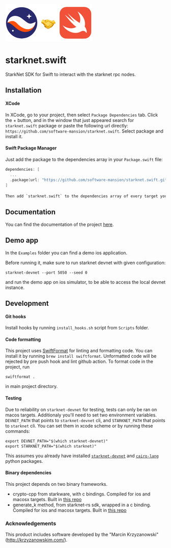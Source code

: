 ![alt text](logo.png)

# starknet.swift
StarkNet SDK for Swift to interact with the starknet rpc nodes.

## Installation

#### XCode
In XCode, go to your project, then select `Package Dependencies` tab. Click the + button, and in the window that just appeared search for `starknet.swift` package or paste the following url directly: `https://github.com/software-mansion/starknet.swift`. Select package and install it.

#### Swift Package Manager

Just add the package to the dependencies array in your `Package.swift` file:
```Swift
dependencies: [
  ...
  .package(url: "https://github.com/software-mansion/starknet.swift.git", from: "0.1.0")
]

Then add `starknet.swift` to the dependencies array of every target you want to use the package in.
```

## Documentation
You can find the documentation of the project [here](https://docs.swmansion.com/starknet.swift/documentation/starknet/).

## Demo app
In the `Examples` folder you can find a demo ios application.

Before running it, make sure to run starknet devnet with given configuration:
```
starknet-devnet --port 5050 --seed 0
```
and run the demo app on ios simulator, to be able to access the local devnet instance.

## Development

#### Git hooks
Install hooks by running `install_hooks.sh` script from `Scripts` folder.

#### Code formatting
This project uses [SwiftFormat](https://github.com/nicklockwood/SwiftFormat) for linting and formatting code. You can install it by running `brew install swiftformat`. Unformatted code will be rejected by pre push hook and lint github action. To format code in the project, run
```
swiftformat .
```
in main project directory.

#### Testing
Due to reliability on `starknet-devnet` for testing, tests can only be ran on macos targets. Additionaly you'll need to set two environment variables.
`DEVNET_PATH` that points to `starknet-devnet` cli, and `STARKNET_PATH` that points to `starknet` cli. You can set them in xcode scheme or by running these
commands:

```
export DEVNET_PATH="$(which starknet-devnet)"
export STARKNET_PATH="$(which starknet)"
```
This assumes you already have installed [`starknet-devnet`](https://github.com/Shard-Labs/starknet-devnet) and [`cairo-lang`](https://www.cairo-lang.org/docs/quickstart.html) python packages.

#### Binary dependencies
This project depends on two binary frameworks.
- crypto-cpp from starkware, with c bindings. Compiled for ios and macosx targets. Built in [this repo](https://github.com/software-mansion-labs/crypto-cpp-swift)
- generate_k method, from starknet-rs sdk, wrapped in a c binding. Compiled for ios and macosx targets. Built in [this repo](https://github.com/bartekryba/starknet-rs-c-bindings)

### Acknowledgements
This product includes software developed by the "Marcin Krzyzanowski" (http://krzyzanowskim.com/).
